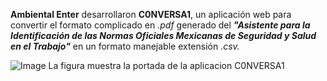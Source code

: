 **Ambiental Enter** desarrollaron **C0NVERSA1**, un aplicación web para convertir el formato complicado en *.pdf* generado del ***"Asistente para la Identificación de las Normas Oficiales Mexicanas de Seguridad y Salud en el Trabajo"*** en un formato manejable extensión *.csv.* 

![Image](https://github.com/user-attachments/assets/14faf60c-e321-4154-b835-9826f03a3c5a)
La figura muestra la portada de la aplicacion C0NVERSA1
